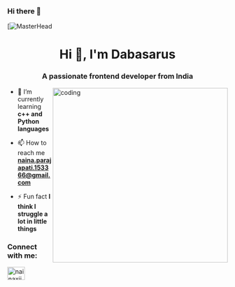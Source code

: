 ### Hi there 👋
[![MasterHead](https://blog.pitsco.com/hs-fs/hubfs/Landing%20Page%20Images/Code-for-Good-Header4-2024-0620.gif?width=2049&name=Code-for-Good-Header4-2024-0620.gif)
<h1 align="center">Hi 👋, I'm Dabasarus</h1>
<h3 align="center">A passionate frontend developer from India</h3>
<img align="right" alt="coding" width="400" src="https://media1.giphy.com/media/YbXLZ6dymH758xSEbM/giphy.gif?cid=ecf05e47nf0x9zmi480sljac4hk7yt1jpnqzfqpzemckoeqa&ep=v1_gifs_search&rid=giphy.gif&ct=g">


- 🌱 I’m currently learning **c++ and Python languages**

- 📫 How to reach me **naina.parajapati.153366@gmail.com**

- ⚡ Fun fact **I think I struggle a lot in little things**

<h3 align="left">Connect with me:</h3>
<p align="left">
<a href="https://linkedin.com/in/nainaxiia" target="blank"><img align="center" src="https://raw.githubusercontent.com/rahuldkjain/github-profile-readme-generator/master/src/images/icons/Social/linked-in-alt.svg" alt="nainaxiia" height="30" width="40" /></a>
</p>
